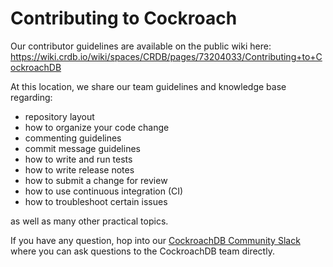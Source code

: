 # Contributing to Cockroach

Our contributor guidelines are available on the public wiki here:
https://wiki.crdb.io/wiki/spaces/CRDB/pages/73204033/Contributing+to+CockroachDB

At this location, we share our team guidelines and knowledge
base regarding:

- repository layout
- how to organize your code change
- commenting guidelines
- commit message guidelines
- how to write and run tests
- how to write release notes
- how to submit a change for review
- how to use continuous integration (CI)
- how to troubleshoot certain issues

as well as many other practical topics.

If you have any question, hop into our [CockroachDB Community
Slack](https://cockroa.ch/slack) where you can ask questions to the
CockroachDB team directly.
